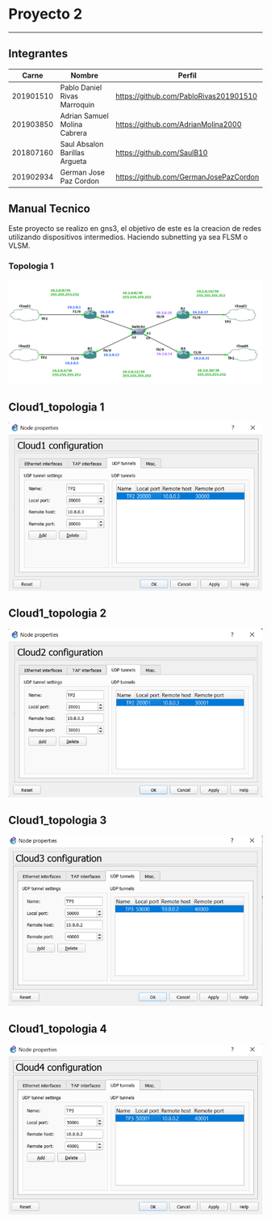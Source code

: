 # Proyecto 2
---------------
## Integrantes
|Carne | Nombre | Perfil |
|-----|-----|-----|
|201901510| Pablo Daniel Rivas Marroquin| https://github.com/PabloRivas201901510 |
|201903850 |Adrian Samuel Molina Cabrera| https://github.com/AdrianMolina2000 |
|201807160 | Saul Absalon Barillas Argueta| https://github.com/SaulB10 |
|201902934 |German Jose Paz Cordon| https://github.com/GermanJosePazCordon |


## Manual Tecnico
Este proyecto se realizo en gns3, el objetivo de este es la creacion de redes utilizando dispositivos intermedios.
Haciendo subnetting ya sea FLSM o VLSM.

### Topologia 1
![](img/TP1.png "TP1")

## Cloud1_topologia 1
![](img/tp1_c1.png "c1_tp1")
## Cloud1_topologia 2
![](img/tp1_c2.png "c2_tp1")
## Cloud1_topologia 3
![](img/tp1_c3.png "c3_tp1")
## Cloud1_topologia 4
![](img/tp1_c4.png "c4_tp1")
